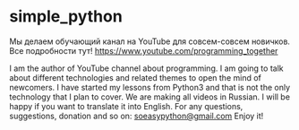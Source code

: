 # simple_python
Мы делаем обучающий канал на YouTube для совсем-совсем новичков.
Все подробности тут! 
https://www.youtube.com/programming_together

I am the author of YouTube channel about programming. I am going to talk about different technologies and related themes to open the mind of newcomers. I have started my lessons from Python3 and that is not the only technology that I plan to cover. 
We are making all videos in Russian. I will be happy if you want to translate it into English.
For any questions, suggestions, donation and so on: soeasypython@gmail.com 
Enjoy it!


